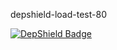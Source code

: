 depshield-load-test-80

[![DepShield Badge](https://cpeters2.dev.depshield.sonatype.org/badges/depshield-load-cpeters2d/depshield-load-test-80/depshield.svg)](https://sonatype.github.io/depshield-github-pages)
